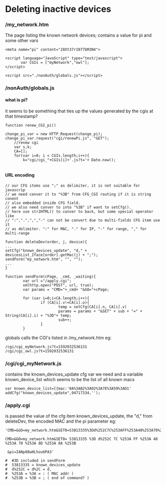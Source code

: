 # Deleting inactive devices

### /my_network.htm
The page listing the known network devices; contains a value for pi and some other vars

```
<meta name="pi" content="28Xt37r1077bM3N4">

<script language="JavaScript" type="text/javascript">
       var CGIs = ["myNetwork","owl"];
</script>

<script src="./nonAuth/globals.js"></script>
```
### /nonAuth/globals.js

#### what is pi?

it seems to be something that ties up the values generated by the cgis at that timestamp?
```
function renew_CGI_pi()
	
change_pi_var = new HTTP_Request(change_pi);
change_pi_var.request("cgi/renewPi.js", "GET");
	//renew cgi
	var s,k;
	CA=[];
	for(var i=0; i < CGIs.length;i++){
		k="cgi/cgi_"+CGIs[i]+'.js?t='+ Date.now();
		
```
#### URL encoding

```
// our CFG items use ";" as delimiter, it is not suitable for javascrip
// we need conver it to "%3B" from CFG_CGI routing if it is string conent
// also embedded inside CFG field.
// we also need conver to into "%3B" if want to setCfg().
// here use str2HTML() to conver to back, but some special operator like
// ":",".",",","-" can not be convert due to multi-fields CFG item use it
// as delimiter. ":" for MAC, "." for IP, "-" for range, "," for multi-range

function deleteDev(order, j, device){
...     
setCfg("known_devices_update", "d," + devicesList_Iface[order].getMac(j) + ";");
sendForm("my_network.htm", "", "");
...
}

function sendForm(cPage, _cmd, _waiting){
        var url ="/apply.cgi";
        xmlhttp.open("POST", url, true);
        var params = "CMD="+_cmd+ "&GO="+cPage;

        for (var i=0;i<CA.length;i++){
                if (CA[i].v!=CA[i].o){
                        temp = setCfg(CA[i].n, CA[i].v)
                        params = params + "&SET" + sub + "=" + String(CA[i].i) + "%3D"+ temp;
                        sub++;
                }
        }
```

globals calls the CGI's listed in /my_network.htm eg:

```
/cgi/cgi_myNetwork.js?t=1592032536131
/cgi/cgi_owl.js?t=1592032536131
```

### /cgi/cgi_myNetwork.js

contains the known_devices_update cfg var we need and a variable known_device_list which seems to be the list of all known macs

```
var known_device_list=[{mac:'0A%3AB2%3A02%3A7E%3A59%3AD1'
addCfg("known_devices_update",94717334,'');
```


### /apply.cgi

is passed the value of the cfg item known_devices_update, the "d," from deleteDev, the encoded MAC and the pi parameter eg:
```
'CMD=&GO=my_network.htm&SET0=53813335%3Dd%252C7C%253AFF%253A48%253A70%253A8D%253A8A%253B&pi=IANp88wHLhou6PA3'

CMD=&GO=my_network.htm&SET0= 53813335 %3D d%252C 7C %253A FF %253A 48 %253A 70 %253A 8D %253A 8A %253B 

 &pi=IANp88wHLhou6PA3'

#  #3D included in sendForm
#  53813335 = known_devices_update
#  d%252C = d%2C = d,
#  %253A = %3A = : ( MAC addr ) 
#  %253B = %3B = ; ( end of command? ) 
```
